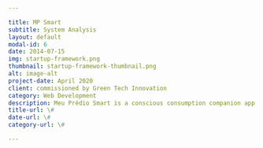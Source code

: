 ```yaml
---

title: MP Smart
subtitle: System Analysis
layout: default
modal-id: 6
date: 2014-07-15
img: startup-framework.png
thumbnail: startup-framework-thumbnail.png
alt: image-alt
project-date: April 2020
client: commissioned by Green Tech Innovation
category: Web Development
description: Meu Prédio Smart is a conscious consumption companion app for common utilities.
title-url: \#
date-url: \#
category-url: \#

---
```

